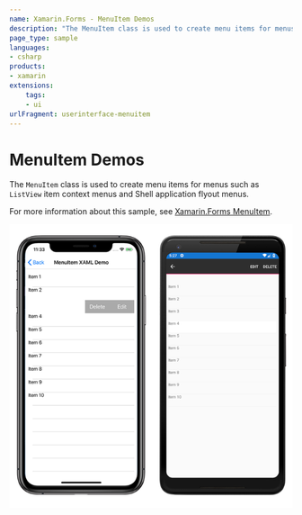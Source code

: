 ```yaml
---
name: Xamarin.Forms - MenuItem Demos
description: "The MenuItem class is used to create menu items for menus such as ListView item context menus and Shell application flyout menus (UI)."
page_type: sample
languages:
- csharp
products:
- xamarin
extensions:
    tags:
    - ui
urlFragment: userinterface-menuitem
---
```

# MenuItem Demos

The `MenuItem` class is used to create menu items for menus such as `ListView` item context menus and Shell application flyout menus.

For more information about this sample, see [Xamarin.Forms MenuItem](https://docs.microsoft.com/xamarin/xamarin-forms/user-interface/menuitem).

![Sample MenuItem application screenshot](Screenshots/01menuitem-demo-full.png "Sample MenuItem application screenshot")

